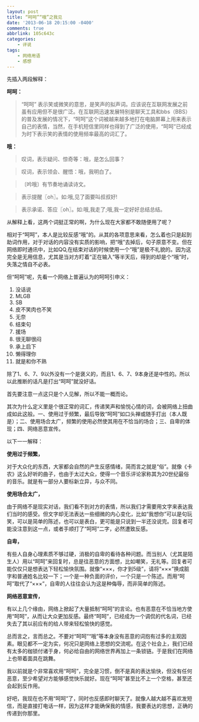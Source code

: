 ```yaml
---
layout: post
title: “呵呵”“哦”之我见
date: '2013-06-18 20:15:00 -0400'
comments: true
abbrlink: 105c643c
categories:
	- 评说
tags:
	- 网络用语
	- 感想
---
```

先插入两段解释：

**呵呵：**

> “呵呵” 表示笑或微笑的意思，是笑声的拟声词。应该说在互联网发展之前虽有应用但不是很广泛。在互联网迅速发展特别是聊天工具和bbs（BBS）的普及发展的情况下，“呵呵”这个词被越来越多地打在电脑屏幕上用来表示自己的表情，当然，在手机短信里同样也得到了广泛的使用，“呵呵”已经成为时下表示笑的表情的使用频率最高的词汇了。

**哦：**

> 叹词，表示疑问、惊奇等：哦，是怎么回事？

> 叹词，表示领会、醒悟：哦，我明白了。

> 〔吟哦〕有节奏地诵读诗文。

> 表示提醒〖oh〗。如:哦,见了面要叫叔叔好!

> 表示承诺、答应〖oh〗。如:哦,我走了;哦,我一定好好总结总结。


从解释上看，这两个词挺正常的啊，为什么现在大家都不敢随便用了呢？

相对于“呵呵”，本人是比较反感“哦”的。从其的各项意思来看，怎么着也只是起到助词作用，对于对话的内容没有实质的影响，把“哦”去掉后，句子原意不变。但在网络即时通讯中，比如QQ,在结束对话的时候使用一个“哦”是极不礼貌的。因为这完全是无用信息，尤其是当对方盯着“正在输入”等半天后，得到的却是个“哦”时，失落之情自不必表。

但“呵呵”呢，先看一个网络上普遍认为的呵呵引申义：

1. 没话说
2. MLGB
3. SB
4. 皮不笑肉也不笑
5. 无奈
6. 结束句
7. 援场
8. 很无聊很闷
9. 承上启下
10. 懒得理你
11. 就是和你不熟

除了1、6、7、9以外没有一个是褒义的，而且1、6、7、9本身还是中性的。所以以此推断的话凡是打出“呵呵”就没好话。

首先要注意一点这只是个人见解，所以不能一概而论。

其次为什么定义里是个很正常的词汇，传递笑声和愉悦心情的词，会被网络上扭曲成如此这般。一、使用过于频繁，最后导致“呵呵”如口头禅或随手打出（本人既是）；二、使用场合太广，频繁的使用必然使其用在不恰当的场合；三、自卑的体现；四、网络恶意宣传。

以下一一解释：

**使用过于频繁，**

对于大众化的东西，大家都会自然的产生反感情绪，简而言之就是“俗”。就像《卡农》这么好听的曲子，也由于太过大众，使得一个音乐评论家称其为20世纪最俗的音乐。就是有一部分人要标新立异，与众不同。

**使用场合太广，**

由于网络不是现实对话，我们看不到对方的表情，所以我们才需要用文字来表达我们当时的感受。但文字却无法表达一些细微的内心变化，比如“我想你”可以是句玩笑，可以是简单的陈述，也可以是表白，更可能是只说到一半还没说完。回复者可能没注意到这一点，或者手顺打了“呵呵”二字，必然遭致反感。

**自卑，**

有些人自身心理素质不够过硬，消极的自卑的看待各种问题。而当别人（尤其是陌生人）用以“呵呵”来回复时，总是往恶意的方面想，比如嘲笑，无礼等。回复者可能仅仅只是想表达下轻松愉快氛围。就像“×××，你才到5级”，请将“×××”换成脏字和普通姓名比较一下；一个是一种负面的评价，一个只是一个陈述。而用“呵呵”取代了“×××”，自卑的人往往会认为这是种侮辱，而非简单的陈述。

**网络恶意宣传，**

有以上几个缘由，网络上掀起了大量抵制“呵呵”的言论。也有恶意在不恰当地方使用“呵呵”，从而让大众更加反感。最终“呵呵”，已经成为一个调侃的代名词，已经失去了其以前应有的给人带来轻松愉快的感觉。


总而言之，言而总之。不要对“呵呵”“哦”等本身没有恶意的词抱有过多的主观因素。眼见都不一定为实，何况只是网络上思想的交流呢。在这个社会上，我们已经有太多的枷锁付诸于身，何必给自由的网络世界再加上一条锁链。于是我们在网络上也带着面具在跳舞。

我以前就是个非常喜欢用“呵呵”，完全是习惯，倒不是真的表达愉快，但没有任何恶意，至少希望对方能够感觉快乐就好。现在“呵呵”甚至比不上一个空格，甚至还会起到反作用。

好吧，我现在也不用“呵呵”了，同时也反感即时聊天了。就像人越大越不喜欢发短信，而是直接打电话一样，因为这样才能确保我的情感，我要表达的思想，正确的传递到你那里。
